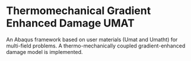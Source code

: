 # Thermomechanical Gradient Enhanced Damage UMAT
An Abaqus framework based on user materials (Umat and Umatht) for multi-field problems. A thermo-mechanically coupled gradient-enhanced damage model is implemented.
